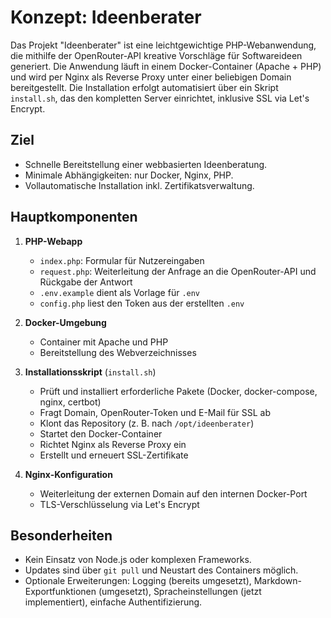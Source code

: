 # Konzept: Ideenberater

Das Projekt "Ideenberater" ist eine leichtgewichtige PHP-Webanwendung, die
mithilfe der OpenRouter-API kreative Vorschläge für Softwareideen generiert.
Die Anwendung läuft in einem Docker-Container (Apache + PHP) und wird per
Nginx als Reverse Proxy unter einer beliebigen Domain bereitgestellt. Die
Installation erfolgt automatisiert über ein Skript `install.sh`, das den
kompletten Server einrichtet, inklusive SSL via Let's Encrypt.

## Ziel
* Schnelle Bereitstellung einer webbasierten Ideenberatung.
* Minimale Abhängigkeiten: nur Docker, Nginx, PHP.
* Vollautomatische Installation inkl. Zertifikatsverwaltung.

## Hauptkomponenten
1. **PHP-Webapp**
   - `index.php`: Formular für Nutzereingaben
   - `request.php`: Weiterleitung der Anfrage an die OpenRouter-API und
     Rückgabe der Antwort
   - `.env.example` dient als Vorlage für `.env`
   - `config.php` liest den Token aus der erstellten `.env`

2. **Docker-Umgebung**
   - Container mit Apache und PHP
   - Bereitstellung des Webverzeichnisses

3. **Installationsskript** (`install.sh`)
   - Prüft und installiert erforderliche Pakete (Docker, docker-compose,
     nginx, certbot)
   - Fragt Domain, OpenRouter-Token und E-Mail für SSL ab
   - Klont das Repository (z. B. nach `/opt/ideenberater`)
   - Startet den Docker-Container
   - Richtet Nginx als Reverse Proxy ein
   - Erstellt und erneuert SSL-Zertifikate

4. **Nginx-Konfiguration**
   - Weiterleitung der externen Domain auf den internen Docker-Port
   - TLS-Verschlüsselung via Let's Encrypt

## Besonderheiten
* Kein Einsatz von Node.js oder komplexen Frameworks.
* Updates sind über `git pull` und Neustart des Containers möglich.
* Optionale Erweiterungen: Logging (bereits umgesetzt), Markdown-Exportfunktionen (umgesetzt), Spracheinstellungen (jetzt implementiert),
  einfache Authentifizierung.
